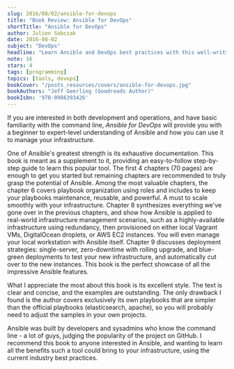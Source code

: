 ```yaml
---
slug: 2016/08/02/ansible-for-devops
title: "Book Review: Ansible for DevOps"
shortTitle: "Ansible for DevOps"
author: Julien Sobczak
date: 2016-08-02
subject: "DevOps"
headline: "Learn Ansible and DevOps best practices with this well-written and technically excellent guide"
note: 16
stars: 4
tags: [programming]
topics: [tools, devops]
bookCover: "/posts_resources/covers/ansible-for-devops.jpg"
bookAuthors: "Jeff Geerling (Goodreads Author)"
bookIsbn: '978-0986393426'
---
```



If you are interested in both development and operations, and have basic familiarity with the command line, *Ansible for DevOps* will provide you with a beginner to expert-level understanding of Ansible and how you can use it to manage your infrastructure.

One of Ansible's greatest strength is its exhaustive documentation. This book is meant as a supplement to it, providing an easy-to-follow step-by-step guide to learn this popular tool. The first 4 chapters (70 pages) are enough to get you started but remaining chapters are recommended to truly grasp the potential of Ansible. Among the most valuable chapters, the chapter 6 covers playbook organization using roles and includes to keep your playbooks maintenance, reusable, and powerful. A must to scale smoothly with your infrastructure. Chapter 8 synthesizes everything we've gone over in the previous chapters, and show how Ansible is applied to real-world infrastructure management scenarios, such as a highly-available infrastructure using redundancy, then provisioned on either local Vagrant VMs, DigitalOcean droplets, or AWS EC2 instances. You will even manage your local workstation with Ansible itself. Chapter 9 discusses deployment strategies: single-server, zero-downtime with rolling upgrade, and blue-green deployments to test your new infrastructure, and automatically cut over to the new instances. This book is the perfect showcase of all the impressive Ansible features.

What I appreciate the most about this book is its excellent style. The text is clear and concise, and the examples are outstanding. The only drawback I found is the author covers exclusively its own playbooks that are simpler than the official playbooks (elasticsearch, apache), so you will probably need to adjust the samples in your own projects.

Ansible was built by developers and sysadmins who know the command line - a lot of guys, judging the popularity of the project on GitHub. I recommend this book to anyone interested in Ansible, and wanting to learn all the benefits such a tool could bring to your infrastructure, using the current industry best practices.

